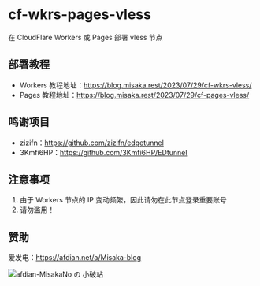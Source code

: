 # cf-wkrs-pages-vless

在 CloudFlare Workers 或 Pages 部署 vless 节点

## 部署教程

- Workers 教程地址：https://blog.misaka.rest/2023/07/29/cf-wkrs-vless/
- Pages 教程地址：https://blog.misaka.rest/2023/07/29/cf-pages-vless/

## 鸣谢项目

- zizifn：https://github.com/zizifn/edgetunnel
- 3Kmfi6HP：https://github.com/3Kmfi6HP/EDtunnel

## 注意事项

1. 由于 Workers 节点的 IP 变动频繁，因此请勿在此节点登录重要账号
2. 请勿滥用！

## 赞助

爱发电：https://afdian.net/a/Misaka-blog

![afdian-MisakaNo の 小破站](https://user-images.githubusercontent.com/122191366/211533469-351009fb-9ae8-4601-992a-abbf54665b68.jpg)